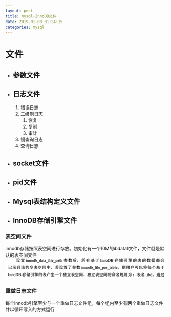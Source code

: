 ```yaml
--- 
layout: post 
title: mysql-InnoDB文件 
date: 2019-01-08 01:24:15 
categories: mysql 
---
```

# 文件
- ## 参数文件
- ## 日志文件
    1. 错误日志
    2. 二级制日志
        1. 恢复
        2. 复制
        3. 审计
    3. 慢查询日志
    4. 查询日志
- ## socket文件
- ## pid文件
- ## Mysql表结构定义文件
- ## InnoDB存储引擎文件
### 表空间文件
innodb存储按照表空间进行存放。初始化有一个10M的ibdata1文件，文件就是默认的表空间文件    
![](/images/20181107213409117_494097334.png)

### 重做日志文件
每个innodb引擎至少与一个重做日志文件组，每个组内至少有两个重做日志文件    
并以循环写入的方式运行
